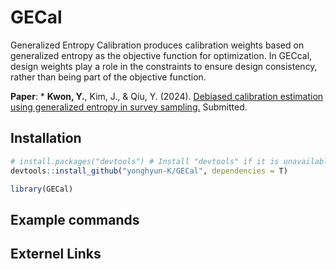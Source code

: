 # GECal

Generalized Entropy Calibration produces calibration weights based on generalized entropy as the objective function for optimization. In GECcal, design weights play a role in the constraints to ensure design consistency, rather than being part of the objective function.

**Paper**: *   **Kwon, Y.**, Kim, J., & Qiu, Y. (2024). [Debiased calibration estimation using generalized entropy in survey sampling.](https://arxiv.org/abs/2404.01076) Submitted.  
<!--Kwon, Y., & Kim, J. (2023). [Ensemble Fractional Imputation for Incomplete Categorical Data with a Graphical Model.](https://dmlr.ai/assets/accepted-papers/135/CameraReady/DMLR_paper.pdf) *In Workshop on Data-centric Machine Learning Research, International Conference on Machine Learning (ICML).* -->

## Installation

``` r
# install.packages("devtools") # Install "devtools" if it is unavailable.
devtools::install_github("yonghyun-K/GECal", dependencies = T)

library(GECal)
```

## Example commands
<!--
``` r
library(EFI)

# Import data and generate missingness.
Y = as.data.frame.table(HairEyeColor, stringsAsFactors = TRUE)
Y = Y[rep(seq_len(nrow(Y)), Y$Freq), ]; Y$Freq <- NULL # OR # Y = tidyr::uncount(Y, Freq)
n = nrow(Y); p = ncol(Y); rownames(Y) <- 1:n
delta = matrix(rbinom(n * p, 1, 0.5), nr = n, nc = p); Y[delta == 0] = NA

# Ensemble Fractional Imputation.
cand.edges = apply(combn(p, 2), 2, list)
dp = doublep(Y, cand.edges, freq = F)
plot(dp)
EFI = efi(Y, dp, freq = F)

estimate(EFI, "(Hair == \"Black\") & (Eye == \"Brown\")")
estimate(EFI, "(Hair == \"Black\") & (Sex == \"Male\")")
```
-->
## Externel Links
<!--
- [CRAN Task View: Missing Data](https://cran.r-project.org/web/views/MissingData.html)

- [FHDI](https://github.com/cran/FHDI)

- [mice](https://github.com/amices/mice)
- https://stefvanbuuren.name/fimd/

- [missForest](https://github.com/stekhoven/missForest)

- [GAIN](https://github.com/jsyoon0823/GAIN)
-->
